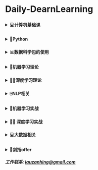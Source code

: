 # **Daily-DearnLearning**
### 
<b><details><summary>💻计算机基础课</summary></b>

<b><details open><summary>📊数据结构</summary></b>

- [**01基本概念和算法评价**](07-BaseClass/Ds/01基本概念和算法评价.md)
- [**02线性表**](07-BaseClass/Ds/02线性表.md)
- [**03栈和队列**](07-BaseClass/Ds/03栈和队列.md)
- [**04树和二叉树**](07-BaseClass/Ds/04树和二叉树.md)
- [**05图**](07-BaseClass/Ds/05图.md)
- [**06查找**](07-BaseClass/Ds/06查找.md)
- [**07排序**](07-BaseClass/Ds/07排序.md)

</details>

<b><details open><summary>🖥️操作系统</summary></b>

- [**01操作系统的基本概念**](07-BaseClass/Os/01操作系统的基本概念.md)
- [**02操作系统的发展和分类**](07-BaseClass/Os/02操作系统的发展和分类.md)
- [**03操作系统的运行环境**](07-BaseClass/Os/03操作系统的运行环境.md)
- [**04进程和线程**](07-BaseClass/Os/04进程与线程.md)
- [**05处理机调度**](07-BaseClass/Os/05处理机调度.md)
- [**06进程同步**](07-BaseClass/Os/06进程同步.md)
- [**07死锁**](07-BaseClass/Os/07死锁.md)
- [**08内容管理概念**](07-BaseClass/Os/08内容管理概念.md)
- [**09虚拟内存管理**](07-BaseClass/Os/09虚拟内存管理.md)
- [**10文件系统基础**](07-BaseClass/Os/10文件系统基础.md)

</details>

<b><details open><summary>🌐计算机网络</summary></b>

- [**01计算机网络概述**](07-BaseClass/Cn/01计算机网络概述.md)
- [**02计算机网络结构体系**](07-BaseClass/Cn/02计算机网络结构体系.md)
- [**03通信基础**](07-BaseClass/Cn/03通信基础.md)
- [**04奈氏准则和香农定理**](07-BaseClass/Cn/04奈氏准则和香农定理.md)
- [**05传输介质**](07-BaseClass/Cn/05传输介质.md)
- [**06物理层设备**](07-BaseClass/Cn/06物理层设备.md)
- [**07数据链路层的功能**](07-BaseClass/Cn/07数据链路层的功能.md)

</details>
</details>

### 
<b><details ><summary>🐍Python</summary></b>

##### 快速入门

- [**Day01: 变量/字符串/数字和运算符**](01-Python/Day01.md)
- [**Day02: 列表/元组**](01-Python/Day02.md)
- [**Day03: 字典/set**](01-Python/Day03.md)
- [**Day04: if/循环**](01-Python/Day04.md)
- [**Day05: 调用函数/定义函数/函数的参数**](01-Python/Day05.md)
- [**Day06: 迭代/列表生成式/生成器/迭代器**](01-Python/Day06.md)
- [**Day07: 高阶函数/返回函数/匿名函数/装饰器**](01-Python/Day07.md)
- [**Day08: 类和实例/限制访问/继承和多态**](01-Python/Day08.md)
- [**Day09: __slots/@property/多重继承/定制类/枚举类**](01-Python/Day09.md)
- [**Day10: 错误处理/调试/文档测试/单元测试**](01-Python/Day10.md)
- [**Day11: 文件读写/StringIO/操作文件**](01-Python/Day11.md)
- [**Day12: 多进程/多线程/ThreadLocal**](01-Python/Day12.md)
- [**Day13: datetime/collections/struct**](01-Python/Day13.md)
- [**Day14: 协程/asyncio/async/await/aiohttp**](01-Python/Day14.md)
- [**Day15**](01-Python/Day15.md)

</details>

### 
<b><details ><summary>📊数据科学包的使用</summary></b>

<b><details open><summary>numpy</summary></b>

- [**创建ndarray**](05-Machine-Learning-Code/数据分析工具/Numpy/创建ndarray.md)
- [**数据类型和运算**](05-Machine-Learning-Code/数据分析工具/Numpy/数据类型和运算.md)
- [**索引和切片**](05-Machine-Learning-Code/数据分析工具/Numpy/索引和切片.md)
- [**矩阵操作**](05-Machine-Learning-Code/数据分析工具/Numpy/矩阵操作.md)

</details>

<b><details open><summary>pandas</summary></b>

- [**加载数据**](05-Machine-Learning-Code/数据分析工具/Pandas/1_Loading.ipynb)
- [**行列选择**](05-Machine-Learning-Code/数据分析工具/Pandas/2_Select_row_and_columns.ipynb)
- [**索引**](05-Machine-Learning-Code/数据分析工具/Pandas/3_Set_reset_use_indexes.ipynb)
- [**过滤器**](05-Machine-Learning-Code/数据分析工具/Pandas/4_Filtering.ipynb)
- [**更新行列**](05-Machine-Learning-Code/数据分析工具/Pandas/5_update_rows_columns.ipynb)
- [**添加行列**](05-Machine-Learning-Code/数据分析工具/Pandas/6_Add_Remove_Rows.ipynb)
- [**数据排序**](05-Machine-Learning-Code/数据分析工具/Pandas/7_sort_data.ipynb)
- [**数据聚合**](05-Machine-Learning-Code/数据分析工具/Pandas/8_Grouping_Aggregating.ipynb)
- [**清洗数据**](05-Machine-Learning-Code/数据分析工具/Pandas/9_Cleaning_Data.ipynb)
- [**时间数据**](05-Machine-Learning-Code/数据分析工具/Pandas/10_WorkingWithDatesAndTimeSertesData.ipynb)

</details>

<b><details open><summary>matplotlib</summary></b>

- [**直线图**](05-Machine-Learning-Code/数据分析工具/Matplotlib/1_creating_and_customizing_plots.ipynb)
- [**bar图**](05-Machine-Learning-Code/数据分析工具/Matplotlib/2_Bar_charts.ipynb)
- [**饼状图**](05-Machine-Learning-Code/数据分析工具/Matplotlib/3_Pie.ipynb)
- [**stack图**](05-Machine-Learning-Code/数据分析工具/Matplotlib/4_stack.ipynb)
- [**直线填充**](05-Machine-Learning-Code/数据分析工具/Matplotlib/5_Line_Filling_Area.ipynb)
- [**hist图**](05-Machine-Learning-Code/数据分析工具/Matplotlib/6_histograms.ipynb)
- [**点状图**](05-Machine-Learning-Code/数据分析工具/Matplotlib/7_Scatter.ipynb)
- [**时序图**](05-Machine-Learning-Code/数据分析工具/Matplotlib/8_Time_Series_Data.ipynb)
- [**子图**](05-Machine-Learning-Code/数据分析工具/Matplotlib/10_subplot.ipynb)

</details>

</details>

### 
<b><details ><summary>🤖️机器学习理论</summary></b>

- [**逻辑回归**](02-Machine-Learning/逻辑回归.md)
- [**EM算法**](02-Machine-Learning/EM算法.md)
- [**集成学习**](02-Machine-Learning/集成学习入门.md)
- [**随机森林和GBDT**](02-Machine-Learning/随机森林和GBDT.md)
- [**ID3/C4.5**](02-Machine-Learning/ID3和C4.5算法.md)
- [**K-means**](02-Machine-Learning/K-means.md)
- [**K最近邻**](02-Machine-Learning/K最近邻.md)
- [**贝叶斯**](02-Machine-Learning/贝叶斯.md)
- [**xgboost/lightGBM**](02-Machine-Learning/XgBoost和LightGBM.md)
- [**Gradient Boosting**](02-Machine-Learning/Gradient_Boosting.md)
- [**Boosting Tree**](https://mp.weixin.qq.com/s/Cdi0CcWDLgS6Kk7Kx71Vaw)
- [**回归树**](https://mp.weixin.qq.com/s/XiTH-8FY5Aw-p_1Ifhx4oQ)
- [**XgBoost**](02-Machine-Learning/XgBoost.md)
- [**GBDT分类**](02-Machine-Learning/GBDT分类.md)
- [**GBDT回归**](02-Machine-Learning/GBDT回归.md)
- [**LightGBM**](02-Machine-Learning/LightGBM.md)
- [**CatBoost**](02-Machine-Learning/CatBoost.md)

</details>

### 
<b><details ><summary>🏊‍♀️深度学习理论</summary></b>

- [**Word2Vec**](03-Deep-Learning/Word2Vec.md)
- [**BatchNorm**](03-Deep-Learning/BatchNorm.md)
- [**Dropout**](03-Deep-Learning/Dropout.md)
- [**CNN**](03-Deep-Learning/CNN.md)
- [**RNN**](03-Deep-Learning/RNN.md)
- [**LSTM**](03-Deep-Learning/LSTM.md)
- [**Attention**](03-Deep-Learning/Attention.md)
- [**ELMo**](03-Deep-Learning/ELMo.md)
- [**Transformer**](03-Deep-Learning/Transformer.md)
- [**BERT**](03-Deep-Learning/BERT.md)
- [**ALBERT**](03-Deep-Learning/ALBERT.md)
- [**XLNet**](03-Deep-Learning/XLNet.md)

</details>

###
<b><details ><summary>🀄️NLP相关</summary></b>

- 理论
  - [**Word2Vec**](03-Deep-Learning/Word2Vec.md)
  - [**LSTM**](03-Deep-Learning/LSTM.md)
  - [**ELMo**](03-Deep-Learning/ELMo.md)
  - [**ALBERT**](03-Deep-Learning/ALBERT.md)
  - [**XLNet**](03-Deep-Learning/XLNet.md)

</details>

### 
<b><details ><summary>🤖️机器学习实战</summary></b>

- **numpy**
  - [**创建ndarray**](05-Machine-Learning-Code/数据分析工具/Numpy/创建ndarray.md)
  - [**数据类型和运算**](05-Machine-Learning-Code/数据分析工具/Numpy/数据类型和运算.md)
  - [**索引和切片**](05-Machine-Learning-Code/数据分析工具/Numpy/索引和切片.md)
  - [**矩阵操作**](05-Machine-Learning-Code/数据分析工具/Numpy/矩阵操作.md)

- **pandas**
  - [**加载数据**](05-Machine-Learning-Code/数据分析工具/Pandas/1_Loading.ipynb)
  - [**行列选择**](05-Machine-Learning-Code/数据分析工具/Pandas/2_Select_row_and_columns.ipynb)
  - [**索引**](05-Machine-Learning-Code/数据分析工具/Pandas/3_Set_reset_use_indexes.ipynb)
  - [**过滤器**](05-Machine-Learning-Code/数据分析工具/Pandas/4_Filtering.ipynb)
  - [**更新行列**](05-Machine-Learning-Code/数据分析工具/Pandas/5_update_rows_columns.ipynb)
  - [**添加行列**](05-Machine-Learning-Code/数据分析工具/Pandas/6_Add_Remove_Rows.ipynb)
  - [**数据排序**](05-Machine-Learning-Code/数据分析工具/Pandas/7_sort_data.ipynb)
  - [**数据聚合**](05-Machine-Learning-Code/数据分析工具/Pandas/8_Grouping_Aggregating.ipynb)
  - [**清洗数据**](05-Machine-Learning-Code/数据分析工具/Pandas/9_Cleaning_Data.ipynb)
  - [**时间数据**](05-Machine-Learning-Code/数据分析工具/Pandas/10_WorkingWithDatesAndTimeSertesData.ipynb)

- **matplotlib**
  - [**直线图**](05-Machine-Learning-Code/数据分析工具/Matplotlib/1_creating_and_customizing_plots.ipynb)
  - [**bar图**](05-Machine-Learning-Code/数据分析工具/Matplotlib/2_Bar_charts.ipynb)
  - [**饼状图**](05-Machine-Learning-Code/数据分析工具/Matplotlib/3_Pie.ipynb)
  - [**stack图**](05-Machine-Learning-Code/数据分析工具/Matplotlib/4_stack.ipynb)
  - [**直线填充**](05-Machine-Learning-Code/数据分析工具/Matplotlib/5_Line_Filling_Area.ipynb)
  - [**hist图**](05-Machine-Learning-Code/数据分析工具/Matplotlib/6_histograms.ipynb)
  - [**点状图**](05-Machine-Learning-Code/数据分析工具/Matplotlib/7_Scatter.ipynb)
  - [**时序图**](05-Machine-Learning-Code/数据分析工具/Matplotlib/8_Time_Series_Data.ipynb)
  - [**子图**](05-Machine-Learning-Code/数据分析工具/Matplotlib/10_subplot.ipynb)

</details>

### 
<b><details ><summary>🏊‍♀️ 深度学习实战</summary></b>

- **tensorflow**
  - [**helloword**](06-Deep-Learning-Code/Tensorflow/Helloworld.md)
  - [**Basic**](06-Deep-Learning-Code/Tensorflow/Basic.md)
  - [**linear_regression**](06-Deep-Learning-Code/Tensorflow/linear_regression.md)
  - [**logistic_regression**](06-Deep-Learning-Code/Tensorflow/logistic_regression.md)
  - [**world2vec**](006-Deep-Learning-Code/Tensorflow/world2vec.md)
  - [**基本图像分类**](06-Deep-Learning-Code/Tensorflow/基本图像分类.ipynb)
  - [**TFHub文本分类**](06-Deep-Learning-Code/Tensorflow/TFHub文本分类.ipynb)

- **pytorch**
  - [**start**](06-Deep-Learning-Code/pytorch/gettingstart.md)
  - [**autograd**](06-Deep-Learning-Code/pytorch/atuograd.ipynb)
  - [**NeuralNetworks**](06-Deep-Learning-Code/pytorch/NeuralNetworks.ipynb)

</details>

### 
<b><details ><summary>💻大数据相关</summary></b>

- Hadoop
  - [**介绍**](09-BigData/Hadoop/1_介绍.md)
  - [**集群搭建01**](09-BigData/Hadoop/2_集群搭建01.md)
  - [**集群搭建02**](09-BigData/Hadoop/3_集群搭建02.md)
  - [**集群搭建03**](09-BigData/Hadoop/4_集群搭建03.md)
  - [**HDFS01**](09-BigData/Hadoop/5_HDFS01.md)
  - [**HDFS02**](09-BigData/Hadoop/6_HDFS02.md)

- Hive

</details>

### 
<b><details ><summary>📄剑指offer</summary></b>

- [**Day01:二维数组中的查找**](08-offer/day01.md)
- [**Day02:字符串替代**](08-offer/day02.md)
- [**Day03**](08-offer/day03.md)
- [**Day04**](08-offer/day04.md)
- [**Day05**](08-offer/day05.md)
- [**Day06**](08-offer/day06.md)
- [**Day07**](08-offer/day07.md)
- [**Day08**](08-offer/day08.md)
- [**Day09**](08-offer/day09.md)
- [**Day10**](08-offer/day10.md)
- [**Day11**](08-offer/day11.md)
- [**Day12**](08-offer/day12.md)
- [**Day13**](08-offer/day13.md)
- [**Day14**](08-offer/day14.md)
- [**Day15**](08-offer/day15.md)

</details>


##### 工作联系: lauzanhing@gmail.com 